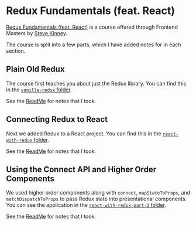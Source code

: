 # Redux Fundamentals (feat. React)

[Redux Fundamentals (feat. React)](https://frontendmasters.com/courses/redux-fundamentals/) is a course offered through Frontend Masters by [Steve Kinney](https://frontendmasters.com/teachers/steve-kinney/).

The course is split into a few parts, which I have added notes for in each section.

## Plain Old Redux

The course first teaches you about just the Redux library. You can find this in the [`vanilla-redux` folder](./01_vanilla-redux/).

See the [ReadMe](./01_vanilla-redux/README.md) for notes that I took.

## Connecting Redux to React

Next we added Redux to a React project. You can find this in the [`react-with-redux` folder](./02_react-with-redux/).

See the [ReadMe](./02_react-with-redux/README.md) for notes that I took.

## Using the Connect API and Higher Order Components

We used higher order components along with `connect`, `mapStateToProps`, and `matchDispatchToProps` to pass Redux state into presentational components. You can see the application in the [`react-with-redux-part-2` folder](./03_react-with-redux-part-2/).

See the [ReadMe](./03_react-with-redux-part-2/README.md) for notes that I took.
